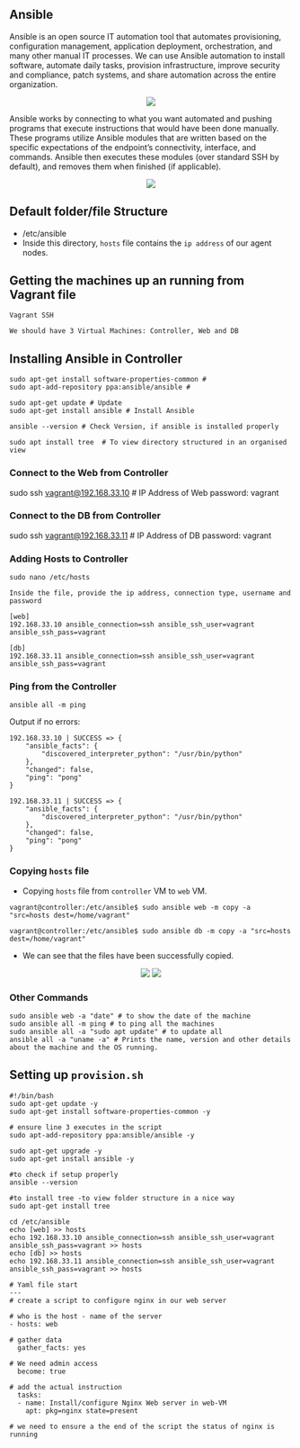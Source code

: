 

## Ansible

Ansible is an open source IT automation tool that automates provisioning, configuration management, application deployment, orchestration, and many other manual IT processes. We can use Ansible automation to install software, automate daily tasks, provision infrastructure, improve security and compliance, patch systems, and share automation across the entire organization.

<p align="center">
  <img src="https://user-images.githubusercontent.com/110366380/201702748-e429a4a5-3ea5-4def-9b9e-8a86383661ad.png">
</p>

Ansible works by connecting to what you want automated and pushing programs that execute instructions that would have been done manually. These programs utilize Ansible modules that are written based on the specific expectations of the endpoint’s connectivity, interface, and commands. Ansible then executes these modules (over standard SSH by default), and removes them when finished (if applicable).

<p align="center">
  <img src="https://user-images.githubusercontent.com/110366380/201694444-ddb5beff-753e-4c8d-ae3e-d718b90ac772.png">
</p>

## Default folder/file Structure

- /etc/ansible
- Inside this directory, `hosts` file contains the `ip address` of our agent nodes.

## Getting the machines up an running from Vagrant file

```
Vagrant SSH

We should have 3 Virtual Machines: Controller, Web and DB
```

## Installing Ansible in Controller

```
sudo apt-get install software-properties-common #
sudo apt-add-repository ppa:ansible/ansible #

sudo apt-get update # Update
sudo apt-get install ansible # Install Ansible

ansible --version # Check Version, if ansible is installed properly

sudo apt install tree  # To view directory structured in an organised view
```

### Connect to the Web from Controller

sudo ssh vagrant@192.168.33.10 # IP Address of Web
password: vagrant

### Connect to the DB from Controller

sudo ssh vagrant@192.168.33.11 # IP Address of DB
password: vagrant

### Adding Hosts to Controller

```
sudo nano /etc/hosts

Inside the file, provide the ip address, connection type, username and password

[web]
192.168.33.10 ansible_connection=ssh ansible_ssh_user=vagrant ansible_ssh_pass=vagrant

[db]
192.168.33.11 ansible_connection=ssh ansible_ssh_user=vagrant ansible_ssh_pass=vagrant

```

### Ping from the Controller

```
ansible all -m ping
```

Output if no errors:
```
192.168.33.10 | SUCCESS => {
    "ansible_facts": {
        "discovered_interpreter_python": "/usr/bin/python"
    },
    "changed": false,
    "ping": "pong"
}

192.168.33.11 | SUCCESS => {
    "ansible_facts": {
        "discovered_interpreter_python": "/usr/bin/python"
    },
    "changed": false,
    "ping": "pong"
}
```

### Copying `hosts` file

- Copying `hosts` file from `controller` VM to `web` VM.

```
vagrant@controller:/etc/ansible$ sudo ansible web -m copy -a "src=hosts dest=/home/vagrant"

vagrant@controller:/etc/ansible$ sudo ansible db -m copy -a "src=hosts dest=/home/vagrant"
```
- We can see that the files have been successfully copied.

<p align="center">
  <img src="https://user-images.githubusercontent.com/110366380/201709972-1c3e9521-636f-40ba-8303-930bb5902ffe.png">
  <img src="https://user-images.githubusercontent.com/110366380/201710647-1dbd9148-fcbe-4c81-9f51-3e0c1d89cff7.png">
</p>

### Other Commands

```
sudo ansible web -a "date" # to show the date of the machine
sudo ansible all -m ping # to ping all the machines
sudo ansible all -a "sudo apt update" # to update all 
ansible all -a "uname -a" # Prints the name, version and other details about the machine and the OS running.
```

## Setting up `provision.sh`

```
#!/bin/bash
sudo apt-get update -y
sudo apt-get install software-properties-common -y

# ensure line 3 executes in the script
sudo apt-add-repository ppa:ansible/ansible -y

sudo apt-get upgrade -y 
sudo apt-get install ansible -y

#to check if setup properly
ansible --version

#to install tree -to view folder structure in a nice way
sudo apt-get install tree

cd /etc/ansible
echo [web] >> hosts
echo 192.168.33.10 ansible_connection=ssh ansible_ssh_user=vagrant ansible_ssh_pass=vagrant >> hosts
echo [db] >> hosts
echo 192.168.33.11 ansible_connection=ssh ansible_ssh_user=vagrant ansible_ssh_pass=vagrant >> hosts
```
```
# Yaml file start
---
# create a script to configure nginx in our web server

# who is the host - name of the server
- hosts: web

# gather data
  gather_facts: yes

# We need admin access
  become: true

# add the actual instruction
  tasks:
  - name: Install/configure Nginx Web server in web-VM
    apt: pkg=nginx state=present

# we need to ensure a the end of the script the status of nginx is running
```
